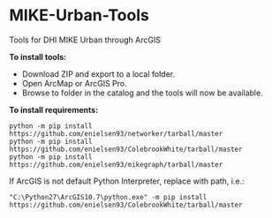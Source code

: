 # MIKE-Urban-Tools
Tools for DHI MIKE Urban through ArcGIS

<b>To install tools:</b>
<ul>
  <li>Download ZIP and export to a local folder.</li>
  <li>Open ArcMap or ArcGIS Pro.</li>
  <li>Browse to folder in the catalog and the tools will now be available.</li>
</ul>

<b>To install requirements:</b>

```
python -m pip install https://github.com/enielsen93/networker/tarball/master
python -m pip install https://github.com/enielsen93/ColebrookWhite/tarball/master
python -m pip install https://github.com/enielsen93/mikegraph/tarball/master

```
If ArcGIS is not default Python Interpreter, replace <python> with path, i.e.: 

```
"C:\Python27\ArcGIS10.7\python.exe" -m pip install https://github.com/enielsen93/ColebrookWhite/tarball/master
```
